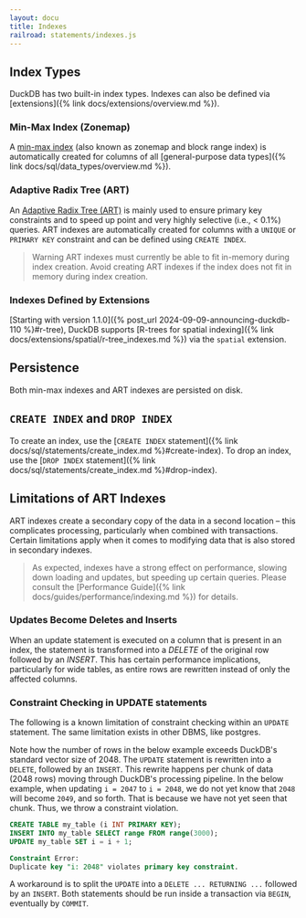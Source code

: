 ```yaml
---
layout: docu
title: Indexes
railroad: statements/indexes.js
---
```


## Index Types

DuckDB has two built-in index types. Indexes can also be defined via [extensions]({% link docs/extensions/overview.md %}).

### Min-Max Index (Zonemap)

A [min-max index](https://en.wikipedia.org/wiki/Block_Range_Index) (also known as zonemap and block range index) is automatically created for columns of all [general-purpose data types]({% link docs/sql/data_types/overview.md %}).

### Adaptive Radix Tree (ART)

An [Adaptive Radix Tree (ART)](https://db.in.tum.de/~leis/papers/ART.pdf) is mainly used to ensure primary key constraints and to speed up point and very highly selective (i.e., < 0.1%) queries. ART indexes are automatically created for columns with a `UNIQUE` or `PRIMARY KEY` constraint and can be defined using `CREATE INDEX`.

> Warning ART indexes must currently be able to fit in-memory during index creation. Avoid creating ART indexes if the index does not fit in memory during index creation.

### Indexes Defined by Extensions

[Starting with version 1.1.0]({% post_url 2024-09-09-announcing-duckdb-110 %}#r-tree), DuckDB supports [R-trees for spatial indexing]({% link docs/extensions/spatial/r-tree_indexes.md %}) via the `spatial` extension.

## Persistence

Both min-max indexes and ART indexes are persisted on disk.

## `CREATE INDEX` and `DROP INDEX`

To create an index, use the [`CREATE INDEX` statement]({% link docs/sql/statements/create_index.md %}#create-index).
To drop an index, use the [`DROP INDEX` statement]({% link docs/sql/statements/create_index.md %}#drop-index).

## Limitations of ART Indexes

ART indexes create a secondary copy of the data in a second location – this complicates processing, particularly when combined with transactions. Certain limitations apply when it comes to modifying data that is also stored in secondary indexes.

> As expected, indexes have a strong effect on performance, slowing down loading and updates, but speeding up certain queries. Please consult the [Performance Guide]({% link docs/guides/performance/indexing.md %}) for details.

### Updates Become Deletes and Inserts

When an update statement is executed on a column that is present in an index, the statement is transformed into a *DELETE* of the original row followed by an *INSERT*.
This has certain performance implications, particularly for wide tables, as entire rows are rewritten instead of only the affected columns.

### Constraint Checking in UPDATE statements

The following is a known limitation of constraint checking within an `UPDATE` statement.
The same limitation exists in other DBMS, like postgres.

Note how the number of rows in the below example exceeds DuckDB's standard vector size of 2048.
The `UPDATE` statement is rewritten into a `DELETE`, followed by an `INSERT`.
This rewrite happens per chunk of data (2048 rows) moving through DuckDB's processing pipeline.
In the below example, when updating `i = 2047` to `i = 2048`, we do not yet know that `2048` will become `2049`, and so forth.
That is because we have not yet seen that chunk.
Thus, we throw a constraint violation.

```sql
CREATE TABLE my_table (i INT PRIMARY KEY);
INSERT INTO my_table SELECT range FROM range(3000);
UPDATE my_table SET i = i + 1;
```

```sql
Constraint Error:
Duplicate key "i: 2048" violates primary key constraint.
```

A workaround is to split the `UPDATE` into a `DELETE ... RETURNING ...` followed by an `INSERT`.
Both statements should be run inside a transaction via `BEGIN`, eventually by `COMMIT`.
